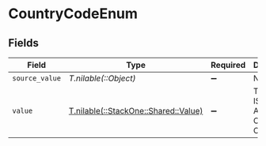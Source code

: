 # CountryCodeEnum


## Fields

| Field                                                                | Type                                                                 | Required                                                             | Description                                                          | Example                                                              |
| -------------------------------------------------------------------- | -------------------------------------------------------------------- | -------------------------------------------------------------------- | -------------------------------------------------------------------- | -------------------------------------------------------------------- |
| `source_value`                                                       | *T.nilable(::Object)*                                                | :heavy_minus_sign:                                                   | N/A                                                                  |                                                                      |
| `value`                                                              | [T.nilable(::StackOne::Shared::Value)](../../models/shared/value.md) | :heavy_minus_sign:                                                   | The ISO3166-1 Alpha2 Code of the Country                             | US                                                                   |